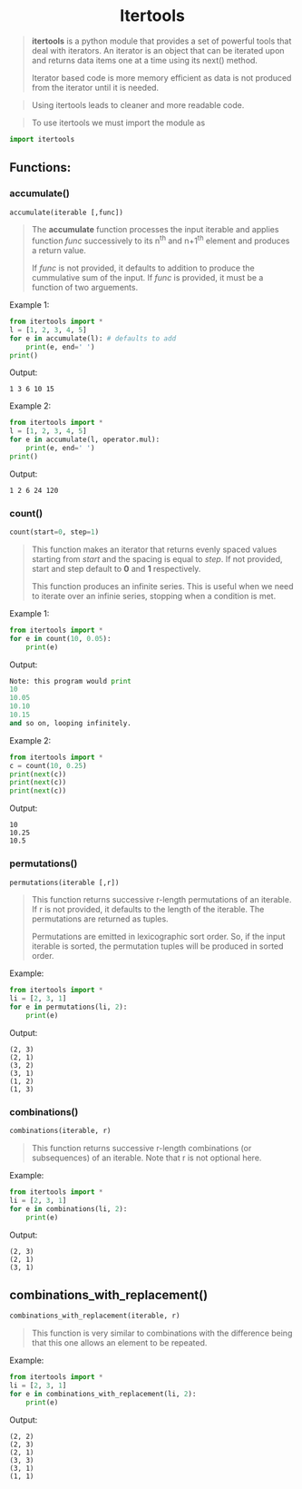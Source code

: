 <h1 align = "center">Itertools</h1>

> **itertools** is a python module that provides a set of powerful tools that deal with iterators. An iterator is an object that can be iterated upon and returns data items one at a time using its next() method. 
> 
> Iterator based code is more memory efficient as data is not produced from the iterator until it is needed. 

>Using itertools leads to cleaner and more readable code.

> To use itertools we must import the module as
```python
import itertools
```


## Functions:

### accumulate() <a name = "accumulate"></a>
```python
accumulate(iterable [,func])
```
> The **accumulate** function processes the input iterable and applies function *func* successively to its n<sup>th</sup> and n+1<sup>th</sup> element and produces a return value. 
> 
> If *func* is not provided, it defaults to addition to produce the cummulative sum of the input. If *func* is provided, it must be a function of two arguements.

Example 1:
```python
from itertools import *
l = [1, 2, 3, 4, 5]
for e in accumulate(l): # defaults to add
    print(e, end=' ')
print()
```

Output:
```
1 3 6 10 15
```

Example 2:
```python
from itertools import *
l = [1, 2, 3, 4, 5]
for e in accumulate(l, operator.mul):
    print(e, end=' ')
print()
```
Output:
```
1 2 6 24 120
```


### count()
```python
count(start=0, step=1)
```

> This function makes an iterator that returns evenly spaced values starting from *start* and the spacing is equal to *step*. If not provided, start and step default to **0** and **1** respectively. 
> 
> This function produces an infinite series. This is useful when we need to iterate over an infinie series, stopping when a condition is met. 

Example 1:
```python
from itertools import *
for e in count(10, 0.05):
    print(e)
```
Output:
```python
Note: this program would print 
10
10.05
10.10
10.15
and so on, looping infinitely.
```

Example 2:
```python
from itertools import *
c = count(10, 0.25)
print(next(c))
print(next(c))
print(next(c))
```

Output:
```
10
10.25
10.5
```

### permutations()

```python
permutations(iterable [,r]) 
```
> This function returns successive r-length permutations of an iterable. If r is not provided, it defaults to the length of the iterable. The permutations are returned as tuples.
> 
> Permutations are emitted in lexicographic sort order. So, if the input iterable is sorted, the permutation tuples will be produced in sorted order.


Example:
```python
from itertools import *
li = [2, 3, 1]
for e in permutations(li, 2):
    print(e)
```
Output:
```
(2, 3)
(2, 1)
(3, 2)
(3, 1)
(1, 2)
(1, 3)
```

### combinations()
```python
combinations(iterable, r) 
```
> This function returns successive r-length combinations (or subsequences) of an iterable. Note that r is not optional here.

Example:
```python
from itertools import *
li = [2, 3, 1]
for e in combinations(li, 2):
    print(e)
```
Output:
```
(2, 3)
(2, 1)
(3, 1)
```

## combinations_with_replacement()
```python
combinations_with_replacement(iterable, r) 
```
> This function is very similar to combinations with the difference being that this one allows an element to be repeated.

Example:
```python
from itertools import *
li = [2, 3, 1]
for e in combinations_with_replacement(li, 2):
    print(e)
```
Output:
```
(2, 2)
(2, 3)
(2, 1)
(3, 3)
(3, 1)
(1, 1)
```
